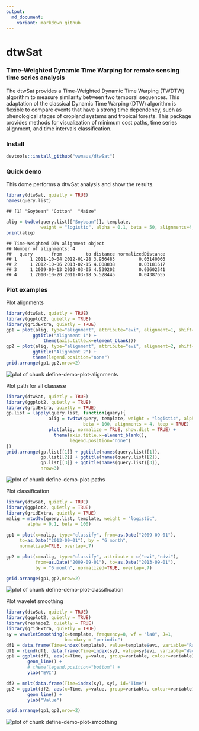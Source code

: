 ```yaml
---
output:
  md_document:
    variant: markdown_github
---
```


<!-- README.md is generated from README.Rmd. Please edit that file -->

dtwSat
=====

### Time-Weighted Dynamic Time Warping for remote sensing time series analysis
The dtwSat provides a Time-Weighted Dynamic Time Warping (TWDTW) algorithm to measure similarity between two temporal sequences. This adaptation of the classical Dynamic Time Warping (DTW) algorithm is flexible to compare events that have a strong time dependency, such as phenological stages of cropland systems and tropical forests. This package provides methods for visualization of minimum cost paths, time series alignment, and time intervals classification.

### Install

```r
devtools::install_github("vwmaus/dtwSat")
```


### Quick demo

This dome performs a dtwSat analysis and show the results.

```r
library(dtwSat, quietly = TRUE)
names(query.list)
```

```
## [1] "Soybean" "Cotton"  "Maize"
```

```r
alig = twdtw(query.list[["Soybean"]], template, 
             weight = "logistic", alpha = 0.1, beta = 50, alignments=4, keep=TRUE) 
print(alig)
```

```
## Time-Weighted DTW alignment object
## Number of alignments: 4 
##   query       from         to distance normalizedDistance
## 1     1 2011-10-04 2012-01-28 3.956483         0.03140066
## 2     1 2012-10-06 2013-02-15 4.008838         0.03181617
## 3     1 2009-09-13 2010-03-05 4.539202         0.03602541
## 4     1 2010-10-20 2011-03-18 5.528445         0.04387655
```

### Plot examples

Plot alignments

```r
library(dtwSat, quietly = TRUE)
library(ggplot2, quietly = TRUE)
library(gridExtra, quietly = TRUE)
gp1 = plot(alig, type="alignment", attribute="evi", alignment=1, shift=0.5) + 
          ggtitle("Alignment 1") +
		      theme(axis.title.x=element_blank())
gp2 = plot(alig, type="alignment", attribute="evi", alignment=2, shift=0.5) +
          ggtitle("Alignment 2") + 
          theme(legend.position="none")
grid.arrange(gp1,gp2,nrow=2)
```

![plot of chunk define-demo-plot-alignments](figure/define-demo-plot-alignments-1.png) 


Plot path for all classese

```r
library(dtwSat, quietly = TRUE)
library(ggplot2, quietly = TRUE)
library(gridExtra, quietly = TRUE)
gp.list = lapply(query.list, function(query){
  				alig = twdtw(query, template, weight = "logistic", alpha = 0.1, 
  				             beta = 100, alignments = 4, keep = TRUE)
  				plot(alig, normalize = TRUE, show.dist = TRUE) + 
  				  theme(axis.title.x=element_blank(),
  				        legend.position="none")
})
grid.arrange(gp.list[[1]] + ggtitle(names(query.list)[1]),
             gp.list[[2]] + ggtitle(names(query.list)[2]),
             gp.list[[3]] + ggtitle(names(query.list)[3]),
             nrow=3)
```

![plot of chunk define-demo-plot-paths](figure/define-demo-plot-paths-1.png) 

Plot classification

```r
library(dtwSat, quietly = TRUE)
library(ggplot2, quietly = TRUE)
library(gridExtra, quietly = TRUE)
malig = mtwdtw(query.list, template, weight = "logistic", 
        alpha = 0.1, beta = 100)
 
gp1 = plot(x=malig, type="classify", from=as.Date("2009-09-01"),  
     to=as.Date("2013-09-01"), by = "6 month",
     normalized=TRUE, overlap=.7) 

gp2 = plot(x=malig, type="classify", attribute = c("evi","ndvi"),
           from=as.Date("2009-09-01"), to=as.Date("2013-09-01"), 
           by = "6 month", normalized=TRUE, overlap=.7)

grid.arrange(gp1,gp2,nrow=2)
```

![plot of chunk define-demo-plot-classification](figure/define-demo-plot-classification-1.png) 



Plot wavelet smoothing

```r
library(dtwSat, quietly = TRUE)
library(ggplot2, quietly = TRUE)
library(reshape2, quietly = TRUE)
library(gridExtra, quietly = TRUE)
sy = waveletSmoothing(x=template, frequency=8, wf = "la8", J=1, 
                      boundary = "periodic")
df1 = data.frame(Time=index(template), value=template$evi, variable="Raw")
df1 = rbind(df1, data.frame(Time=index(sy), value=sy$evi, variable="Wavelet filter") )
gp1 = ggplot(df1, aes(x=Time, y=value, group=variable, colour=variable)) +
   		geom_line() + 
  		# theme(legend.position="bottom") +
  		ylab("EVI")

df2 = melt(data.frame(Time=index(sy), sy), id="Time")
gp2 = ggplot(df2, aes(x=Time, y=value, group=variable, colour=variable)) +
   		geom_line() + 
  		ylab("Value") 

grid.arrange(gp1,gp2,nrow=2)
```

![plot of chunk define-demo-plot-smoothing](figure/define-demo-plot-smoothing-1.png) 




